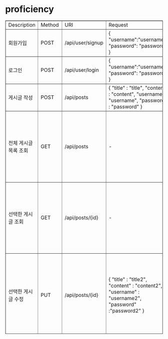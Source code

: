 # proficiency

<html>
<body>
<table border="1" width="700" height="1000">
<tr>
<td>Description</td>
<td>Method</td>
<td>URI </td>
<td>Request</td>
<td>Response</td>
</tr>
<tr>
<td>회원가입</td>
<td>POST</td>
<td>/api/user/signup</td>
<td>{
"username":"username",
"password": "password"
}</td>
<td>Response</td>
</tr>
<tr>
<td>로그인</td>
<td>POST</td>
<td>/api/user/login</td>
<td>{
"username":"username",
"password": "password"
}</td>
<td>Response</td>
</tr>
<tr>
<td>게시글 작성</td>
<td>POST</td>
<td>/api/posts</td>
<td>{
"title" : "title",
"content" : "content",
"username" : "username",
"password" : "password"
}</td>
<td>Response</td>
</tr>
<tr>
<td>전체 게시글 목록 조회</td>
<td>GET</td>
<td>/api/posts</td>
<td>-</td>
<td>{
"createdAt": "createdAt”,
"modifiedAt": "modifiedAt”,
"id": 1,
"title": "title",
"content": "content",
"username": "username"
}</td>
</tr>
<tr>
<td>선택한 게시글 조회</td>
<td>GET</td>
<td>/api/posts/{id}</td>
<td>-</td>
<td>{
"createdAt": "createdAt”,
"modifiedAt": "modifiedAt”,
"id": 1,
"title": "title",
"content": "content",
"username": "username"
}</td>
</tr>
<tr>
<td>선택한 게시글 수정</td>
<td>PUT</td>
<td>/api/posts/{id}</td>
<td>{
"title" : "title2",
"content" : "content2",
"username" : "username2",
"password" :"password2"
}</td>
<td>{
"createdAt": "createdAt”,
"modifiedAt": "modifiedAt”,
"id": 1,
"title": "title2",
"content": "content2",
"username": "username2"
}</td>
</tr>
<tr>
<td>선택한 게시글 삭제</td>
<td>DELETE</td>
<td>/api/posts/{id}</td>
<td>{
"password" :"password"
}</td>
<td>Response</td>
</tr>
</table>
</body>
</html>
